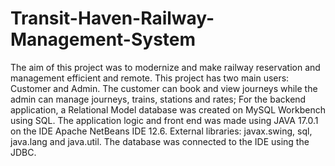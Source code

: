 # Transit-Haven-Railway-Management-System
The aim of this project was to modernize and make railway reservation and management efficient and remote.
This project has two main users: Customer and Admin.
The customer can book and view journeys while the admin can manage journeys, trains, stations and rates;
For the backend application, a Relational Model database was created on MySQL Workbench using SQL. 
The application logic and front end was made using JAVA 17.0.1 on the IDE Apache NetBeans IDE 12.6. External libraries: javax.swing, sql, java.lang and java.util.
The database was connected to the IDE using the JDBC.
